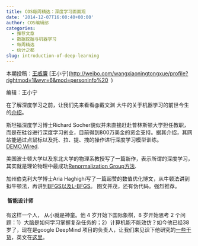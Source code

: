 ```yaml
---
title: COS每周精选：深度学习面面观
date: '2014-12-07T16:00:40+00:00'
author: COS编辑部
categories:
  - 推荐文章
  - 数据挖掘与机器学习
  - 每周精选
  - 统计之都
slug: introduction-of-deep-learning
---
```


本期投稿：[王威廉](http://weibo.com/u/1657470871?from=feed&loc=avatar) [王小宁](http://weibo.com/wangxiaoningtongxue/profile?rightmod=1&wvr=6&mod=personinfo%20  )

编辑：王小宁

在了解深度学习之前，让我们先来看看@戴文渊 大牛的关于机器学习的前世今生的[介绍](http://blog.sina.com.cn/s/blog_b09d46020101bl6x.html)。

斯坦福深度学习博士Richard Socher貌似并未直接赶赴普林斯顿大学担任教职，而是在硅谷进行深度学习创业，目前得到800万美金的资金支持。据其介绍，其网站能通过点鼠标以及托、拉、提、拽的操作进行深度学习模型训练。[DEMO](http://t.cn/RzKkWDY),[Wired](http://t.cn/RzKkWDl).

<!--more-->

美国波士顿大学以及东北大学的物理系教授写了一篇新作，表示所谓的深度学习，其实就是理论物理中最成功[Renormalization Group方法](http://t.cn/Rzoqupb).

加州伯克利大学博士Aria Haghighi写了一篇超赞的数值优化博文，从牛顿法讲到拟牛顿法，再讲到[BFGS以及L-BFGS](http://t.cn/RziDM5j)。 图文并茂，还有伪代码。强烈推荐。

####  **智能设计师**

有这样一个人， 从小就是神童。他 4 岁开始下国际象棋，8 岁开始思考 2 个问题：1）大脑是如何学习掌握复杂任务的；2）计算机能不能效仿？如今他已经38岁了，现在是google DeepMind 项目的负责人，让我们来见识下他研究的[一些干货](http://www.36kr.com/p/217570.html)，英文在[这里](http://www.technologyreview.com/news/532876/googles-intelligence-designer/)。
